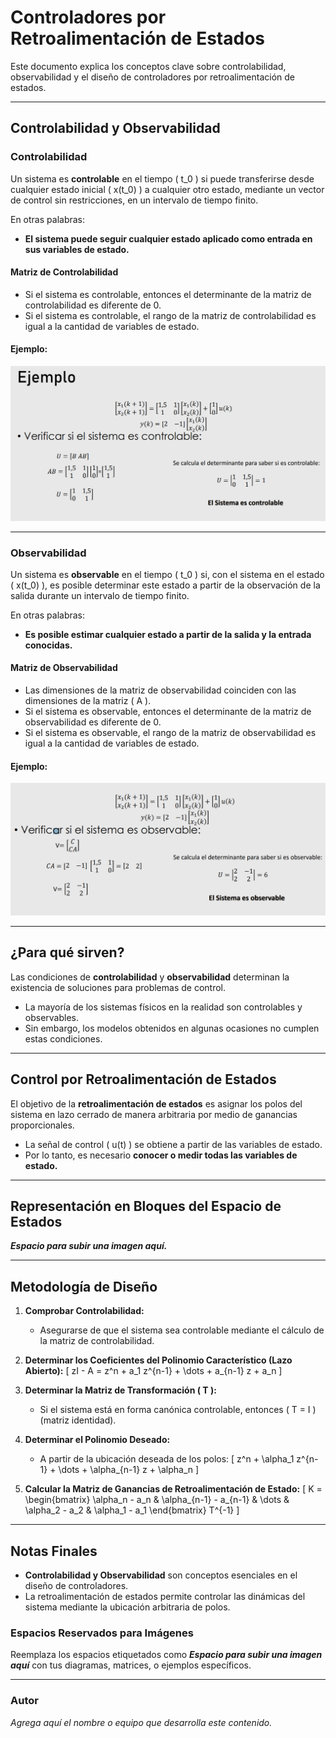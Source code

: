 # Controladores por Retroalimentación de Estados

Este documento explica los conceptos clave sobre controlabilidad, observabilidad y el diseño de controladores por retroalimentación de estados.

---

## Controlabilidad y Observabilidad

### Controlabilidad

Un sistema es **controlable** en el tiempo \( t_0 \) si puede transferirse desde cualquier estado inicial \( x(t_0) \) a cualquier otro estado, mediante un vector de control sin restricciones, en un intervalo de tiempo finito.

En otras palabras:
- **El sistema puede seguir cualquier estado aplicado como entrada en sus variables de estado.**

#### Matriz de Controlabilidad
- Si el sistema es controlable, entonces el determinante de la matriz de controlabilidad es diferente de 0.
- Si el sistema es controlable, el rango de la matriz de controlabilidad es igual a la cantidad de variables de estado.

#### Ejemplo:
![](https://github.com/andres14guevara/semana-4/blob/main/imagen%202-3apuntes..png)

---

### Observabilidad

Un sistema es **observable** en el tiempo \( t_0 \) si, con el sistema en el estado \( x(t_0) \), es posible determinar este estado a partir de la observación de la salida durante un intervalo de tiempo finito.

En otras palabras:
- **Es posible estimar cualquier estado a partir de la salida y la entrada conocidas.**

#### Matriz de Observabilidad
- Las dimensiones de la matriz de observabilidad coinciden con las dimensiones de la matriz \( A \).
- Si el sistema es observable, entonces el determinante de la matriz de observabilidad es diferente de 0.
- Si el sistema es observable, el rango de la matriz de observabilidad es igual a la cantidad de variables de estado.

#### Ejemplo:
![](https://github.com/andres14guevara/semana-4/blob/main/imagen%201-3apuntes..png)

---

## ¿Para qué sirven?

Las condiciones de **controlabilidad** y **observabilidad** determinan la existencia de soluciones para problemas de control. 

- La mayoría de los sistemas físicos en la realidad son controlables y observables.
- Sin embargo, los modelos obtenidos en algunas ocasiones no cumplen estas condiciones.

---

## Control por Retroalimentación de Estados

El objetivo de la **retroalimentación de estados** es asignar los polos del sistema en lazo cerrado de manera arbitraria por medio de ganancias proporcionales.

- La señal de control \( u(t) \) se obtiene a partir de las variables de estado.
- Por lo tanto, es necesario **conocer o medir todas las variables de estado.**

---

## Representación en Bloques del Espacio de Estados

_**Espacio para subir una imagen aquí.**_

---

## Metodología de Diseño

1. **Comprobar Controlabilidad:**
   - Asegurarse de que el sistema sea controlable mediante el cálculo de la matriz de controlabilidad.

2. **Determinar los Coeficientes del Polinomio Característico (Lazo Abierto):**
   \[
   zI - A = z^n + a_1 z^{n-1} + \dots + a_{n-1} z + a_n
   \]

3. **Determinar la Matriz de Transformación \( T \):**
   - Si el sistema está en forma canónica controlable, entonces \( T = I \) (matriz identidad).

4. **Determinar el Polinomio Deseado:**
   - A partir de la ubicación deseada de los polos:
     \[
     z^n + \alpha_1 z^{n-1} + \dots + \alpha_{n-1} z + \alpha_n
     \]

5. **Calcular la Matriz de Ganancias de Retroalimentación de Estado:**
   \[
   K = \begin{bmatrix}
   \alpha_n - a_n & \alpha_{n-1} - a_{n-1} & \dots & \alpha_2 - a_2 & \alpha_1 - a_1
   \end{bmatrix} T^{-1}
   \]

---

## Notas Finales

- **Controlabilidad y Observabilidad** son conceptos esenciales en el diseño de controladores.
- La retroalimentación de estados permite controlar las dinámicas del sistema mediante la ubicación arbitraria de polos.

### Espacios Reservados para Imágenes

Reemplaza los espacios etiquetados como _**Espacio para subir una imagen aquí**_ con tus diagramas, matrices, o ejemplos específicos.

---

### Autor

_Agrega aquí el nombre o equipo que desarrolla este contenido._

